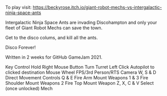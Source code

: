 To play visit: https://beckyrose.itch.io/giant-robot-mechs-vs-intergalactic-ninja-space-ants

Intergalactic Ninja Space Ants are invading Discohampton and only your fleet of Giant Robot Mechs can save the town.

Get to the disco colums, and kill all the ants.

Disco Forever!

Written in 2 weeks for GitHub GameJam 2021.


Key	Control
Hold Right Mouse Button	Turn Turret
Left Click	Autopilot to clicked destination
Mouse Wheel	FPS/3rd Person/RTS Camera
W, S & D	Direct Movement Controls
Q & E	Fire Arm Mount Weapons
1 & 3	Fire Shoulder Mount Weapons
2	Fire Top Mount Weapon
Z, X, C & V	Select (once unlocked) Mech
